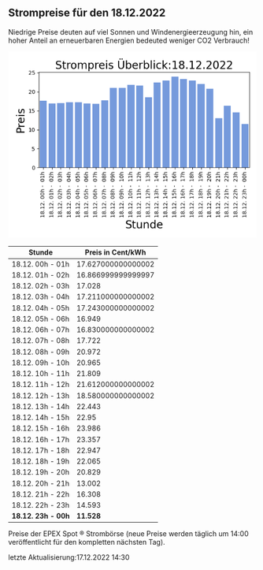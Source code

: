 
## Strompreise für den 18.12.2022

Niedrige Preise deuten auf viel Sonnen und Windenergieerzeugung hin, ein hoher Anteil an erneuerbaren Energien bedeuted weniger CO2 Verbrauch!

![Strompreis übersicht](imgs/strompreis_uebersicht.png)

| Stunde | Preis in Cent/kWh |
|---|---|
| 18.12. 00h -  01h | 17.627000000000002 | 
| 18.12. 01h -  02h | 16.866999999999997 | 
| 18.12. 02h -  03h | 17.028 | 
| 18.12. 03h -  04h | 17.211000000000002 | 
| 18.12. 04h -  05h | 17.243000000000002 | 
| 18.12. 05h -  06h | 16.949 | 
| 18.12. 06h -  07h | 16.830000000000002 | 
| 18.12. 07h -  08h | 17.722 | 
| 18.12. 08h -  09h | 20.972 | 
| 18.12. 09h -  10h | 20.965 | 
| 18.12. 10h -  11h | 21.809 | 
| 18.12. 11h -  12h | 21.612000000000002 | 
| 18.12. 12h -  13h | 18.580000000000002 | 
| 18.12. 13h -  14h | 22.443 | 
| 18.12. 14h -  15h | 22.95 | 
| 18.12. 15h -  16h | 23.986 | 
| 18.12. 16h -  17h | 23.357 | 
| 18.12. 17h -  18h | 22.947 | 
| 18.12. 18h -  19h | 22.065 | 
| 18.12. 19h -  20h | 20.829 | 
| 18.12. 20h -  21h | 13.002 | 
| 18.12. 21h -  22h | 16.308 | 
| 18.12. 22h -  23h | 14.593 | 
| **18.12. 23h -  00h** | **11.528** | 

Preise der EPEX Spot ® Strombörse (neue Preise werden täglich um 14:00 veröffentlicht für den kompletten nächsten Tag).

letzte Aktualisierung:17.12.2022 14:30
